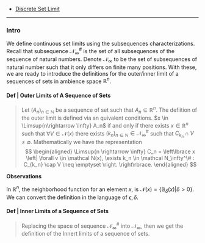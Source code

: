 - [Discrete Set Limit](Discrete%20Set%20Limit.md)

---
### **Intro**

We define continuous set limits using the subsequences characterizations. 
Recall that subsequence $\mathcal N_\infty^\#$ is the set of all subsequences of the sequence of natural numbers. 
Denote $\mathcal N_\infty$ to be the set of subsequences of natural number such that it only differs on finite many positions. 
With these, we are ready to introduce the definitions for the outer/inner limit of a sequences of sets in ambience space $\mathbb R^n$. 

#### **Def | Outer Limits of A Sequence of Sets**
> Let $(A_n)_{n \in \mathbb N}$ be a sequence of set such that $A_n \subseteq \mathbb R^n$. 
> The defiition of the outer limit is defined via an quivalent conditions. 
> $x \in \Limsup{n\rightarrow \infty} A_n$ if and only if there exists $x \in \mathbb R^n$ such that $\forall V \in \mathcal N(x)$ there exists $(k_n)_{n\in \mathbb N} \in \mathcal N_\infty^\#$ such that $C_{k_n}\cap V \neq \emptyset$. 
> Mathematically we have the representation
> $$
> \begin{aligned}
>     \Limsup{n \rightarrow \infty} C_n
>     = 
>     \left\lbrace
>          x 
>         \left|
>             \forall v \in \mathcal N(x), \exists k_n \in \mathcal N_\infty^\# : 
>             C_{k_n} \cap V \neq \emptyset 
>         \right.
>     \right\rbrace. 
> \end{aligned}
> $$

**Observations**

In $\mathbb R^n$, the neighborhood function for an element $x$, is $\mathcal N(x) = \{\mathbb B_\delta(x) | \delta > 0\}$. 
We can convert the definition in the language of $\epsilon, \delta$. 


#### **Def | Inner Limits of a Sequence of Sets**
> Replacing the space of sequence $\mathcal N_\infty^\#$ into $\mathcal N_\infty$, then we get the definition of the Innert limits of a sequence of sets. 

